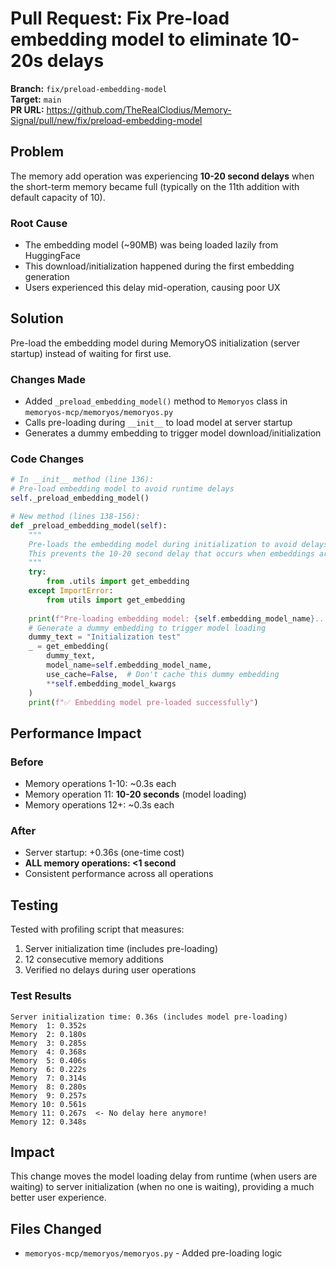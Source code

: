 # Pull Request: Fix Pre-load embedding model to eliminate 10-20s delays

**Branch:** `fix/preload-embedding-model`  
**Target:** `main`  
**PR URL:** https://github.com/TheRealClodius/Memory-Signal/pull/new/fix/preload-embedding-model

## Problem
The memory add operation was experiencing **10-20 second delays** when the short-term memory became full (typically on the 11th addition with default capacity of 10). 

### Root Cause
- The embedding model (~90MB) was being loaded lazily from HuggingFace
- This download/initialization happened during the first embedding generation
- Users experienced this delay mid-operation, causing poor UX

## Solution
Pre-load the embedding model during MemoryOS initialization (server startup) instead of waiting for first use.

### Changes Made
- Added `_preload_embedding_model()` method to `Memoryos` class in `memoryos-mcp/memoryos/memoryos.py`
- Calls pre-loading during `__init__` to load model at server startup
- Generates a dummy embedding to trigger model download/initialization

### Code Changes
```python
# In __init__ method (line 136):
# Pre-load embedding model to avoid runtime delays
self._preload_embedding_model()

# New method (lines 138-156):
def _preload_embedding_model(self):
    """
    Pre-loads the embedding model during initialization to avoid delays during first use.
    This prevents the 10-20 second delay that occurs when embeddings are first needed.
    """
    try:
        from .utils import get_embedding
    except ImportError:
        from utils import get_embedding
    
    print(f"Pre-loading embedding model: {self.embedding_model_name}...")
    # Generate a dummy embedding to trigger model loading
    dummy_text = "Initialization test"
    _ = get_embedding(
        dummy_text, 
        model_name=self.embedding_model_name,
        use_cache=False,  # Don't cache this dummy embedding
        **self.embedding_model_kwargs
    )
    print(f"✅ Embedding model pre-loaded successfully")
```

## Performance Impact

### Before
- Memory operations 1-10: ~0.3s each
- Memory operation 11: **10-20 seconds** (model loading)
- Memory operations 12+: ~0.3s each

### After
- Server startup: +0.36s (one-time cost)
- **ALL memory operations: <1 second**
- Consistent performance across all operations

## Testing
Tested with profiling script that measures:
1. Server initialization time (includes pre-loading)
2. 12 consecutive memory additions
3. Verified no delays during user operations

### Test Results
```
Server initialization time: 0.36s (includes model pre-loading)
Memory  1: 0.352s
Memory  2: 0.180s
Memory  3: 0.285s
Memory  4: 0.368s
Memory  5: 0.406s
Memory  6: 0.222s
Memory  7: 0.314s
Memory  8: 0.280s
Memory  9: 0.257s
Memory 10: 0.561s
Memory 11: 0.267s  <- No delay here anymore!
Memory 12: 0.348s
```

## Impact
This change moves the model loading delay from runtime (when users are waiting) to server initialization (when no one is waiting), providing a much better user experience.

## Files Changed
- `memoryos-mcp/memoryos/memoryos.py` - Added pre-loading logic